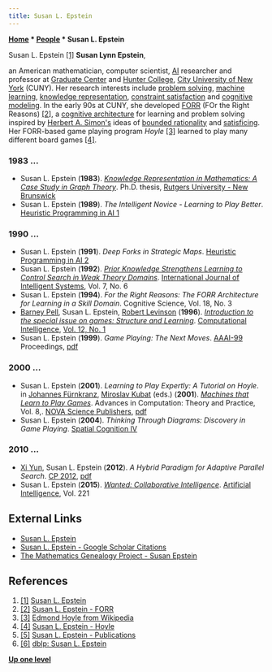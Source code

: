 ```yaml
---
title: Susan L. Epstein
---
```

**[Home](Home "Home") \* [People](People "People") \* Susan L. Epstein**



 [](http://www.cs.hunter.cuny.edu/~epstein/) Susan L. Epstein <a id="cite-note-1" href="#cite-ref-1">[1]</a> 
**Susan Lynn Epstein**,  

an American mathematician, computer scientist, [AI](Artificial_Intelligence "Artificial Intelligence") researcher and professor at [Graduate Center](https://en.wikipedia.org/wiki/Graduate_Center,_CUNY) and [Hunter College](https://en.wikipedia.org/wiki/Hunter_College), [City University of New York](https://en.wikipedia.org/wiki/City_University_of_New_York) (CUNY). Her research interests include [problem solving](https://en.wikipedia.org/wiki/Problem_solving), [machine learning](Learning "Learning"), [knowledge representation](https://en.wikipedia.org/wiki/Knowledge_representation_and_reasoning), [constraint satisfaction](https://en.wikipedia.org/wiki/Constraint_satisfaction) and [cognitive modeling](https://en.wikipedia.org/wiki/Cognitive_model). In the early 90s at CUNY, she developed [FORR](https://en.wikipedia.org/wiki/FORR) (FOr the Right Reasons) <a id="cite-note-2" href="#cite-ref-2">[2]</a>, a [cognitive architecture](https://en.wikipedia.org/wiki/Cognitive_architecture) for learning and problem solving inspired by [Herbert A. Simon's](Herbert_Simon "Herbert Simon") ideas of [bounded rationality](https://en.wikipedia.org/wiki/Bounded_rationality) and [satisficing](https://en.wikipedia.org/wiki/Satisficing). Her FORR-based game playing program *Hoyle* <a id="cite-note-3" href="#cite-ref-3">[3]</a> learned to play many different board games <a id="cite-note-4" href="#cite-ref-4">[4]</a>. 



### 1983 ...


* Susan L. Epstein (**1983**). *[Knowledge Representation in Mathematics: A Case Study in Graph Theory](http://www.researchgate.net/publication/34139839_Knowledge_representation_in_mathematics__a_case_study_in_graph_theory_)*. Ph.D. thesis, [Rutgers University - New Brunswick](https://en.wikipedia.org/wiki/Rutgers_University%E2%80%93New_Brunswick)
* Susan L. Epstein (**1989**). *The Intelligent Novice - Learning to Play Better*. [Heuristic Programming in AI 1](1st_Computer_Olympiad#Workshop "1st Computer Olympiad")


### 1990 ...


* Susan L. Epstein (**1991**). *Deep Forks in Strategic Maps*. [Heuristic Programming in AI 2](2nd_Computer_Olympiad#Workshop "2nd Computer Olympiad")
* Susan L. Epstein (**1992**). *[Prior Knowledge Strengthens Learning to Control Search in Weak Theory Domains](http://onlinelibrary.wiley.com/doi/10.1002/int.4550070606/abstract)*. [International Journal of Intelligent Systems](http://eu.wiley.com/WileyCDA/WileyTitle/productCd-INT.html), Vol. 7, No. 6
* Susan L. Epstein (**1994**). *For the Right Reasons: The FORR Architecture for Learning in a Skill Domain*. Cognitive Science, Vol. 18, No. 3
* [Barney Pell](Barney_Pell "Barney Pell"), Susan L. Epstein, [Robert Levinson](Robert_Levinson "Robert Levinson") (**1996**). *[Introduction to the special issue on games: Structure and Learning](http://onlinelibrary.wiley.com/doi/10.1111/j.1467-8640.1996.tb00249.x/abstract)*. [Computational Intelligence](https://en.wikipedia.org/wiki/Computational_Intelligence_%28journal%29), [Vol. 12, No. 1](http://dblp.uni-trier.de/db/journals/ci/ci12.html#PellEL96)
* Susan L. Epstein (**1999**). *Game Playing: The Next Moves*. [AAAI-99](AAAI "AAAI") Proceedings, [pdf](http://www.aaai.org/Papers/AAAI/1999/AAAI99-193.pdf)


### 2000 ...


* Susan L. Epstein (**2001**). *Learning to Play Expertly: A Tutorial on Hoyle*. in [Johannes Fürnkranz](Johannes_F%C3%BCrnkranz "Johannes Fürnkranz"), [Miroslav Kubat](Miroslav_Kubat "Miroslav Kubat") (eds.) (**2001**). *[Machines that Learn to Play Games](https://www.novapublishers.com/catalog/product_info.php?products_id=720)*. Advances in Computation: Theory and Practice, Vol. 8,. [NOVA Science Publishers](https://en.wikipedia.org/wiki/Nova_Publishers), [pdf](http://www.compsci.hunter.cuny.edu/~epstein/papers/Hoyletutorialfinal.pdf)
* Susan L. Epstein (**2004**). *Thinking Through Diagrams: Discovery in Game Playing*. [Spatial Cognition IV](http://dblp.uni-trier.de/db/conf/spatialCognition/spatialCognition2004.html#Epstein04)


### 2010 ...


* [Xi Yun](http://genealogy.math.ndsu.nodak.edu/id.php?id=176566), Susan L. Epstein (**2012**). *A Hybrid Paradigm for Adaptive Parallel Search*. [CP 2012](http://dblp.uni-trier.de/db/conf/cp/cp2012.html#YunE12), [pdf](http://www.compsci.hunter.cuny.edu/~epstein/papers/HybridParallelSearch.pdf)
* Susan L. Epstein (**2015**). *[Wanted: Collaborative Intelligence](http://www.sciencedirect.com/science/article/pii/S0004370214001568)*. [Artificial Intelligence](https://en.wikipedia.org/wiki/Artificial_Intelligence_%28journal%29), Vol. 221


## External Links


* [Susan L. Epstein](http://www.cs.hunter.cuny.edu/~epstein/)
* [Susan L. Epstein - Google Scholar Citations](https://scholar.google.com/citations?user=t7wcF4UAAAAJ)
* [The Mathematics Genealogy Project - Susan Epstein](http://genealogy.math.ndsu.nodak.edu/id.php?id=70333)


## References


1. <a id="cite-ref-1" href="#cite-note-1">[1]</a> [Susan L. Epstein](http://www.cs.hunter.cuny.edu/~epstein/)
2. <a id="cite-ref-2" href="#cite-note-2">[2]</a> [Susan L. Epstein - FORR](http://www.cs.hunter.cuny.edu/~epstein/html/forr.html)
3. <a id="cite-ref-3" href="#cite-note-3">[3]</a> [Edmond Hoyle from Wikipedia](https://en.wikipedia.org/wiki/Edmond_Hoyle)
4. <a id="cite-ref-4" href="#cite-note-4">[4]</a> [Susan L. Epstein - Hoyle](http://www.cs.hunter.cuny.edu/~epstein/html/hoyle.html)
5. <a id="cite-ref-5" href="#cite-note-5">[5]</a> [Susan L. Epstein - Publications](http://www.cs.hunter.cuny.edu/~epstein/html/publications.html)
6. <a id="cite-ref-6" href="#cite-note-6">[6]</a> [dblp: Susan L. Epstein](http://dblp.uni-trier.de/pers/hd/e/Epstein:Susan_L=)

**[Up one level](People "People")**







 
